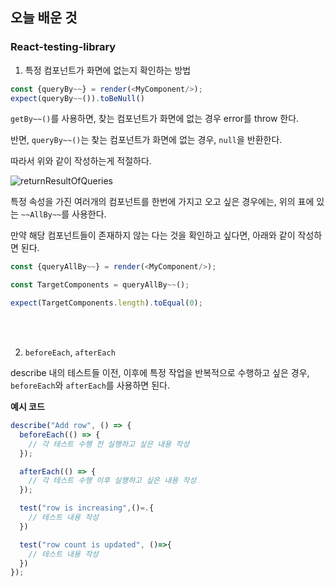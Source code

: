 ## 오늘 배운 것

### React-testing-library

1. 특정 컴포넌트가 화면에 없는지 확인하는 방법

```ts
const {queryBy~~} = render(<MyComponent/>);
expect(queryBy~~()).toBeNull()
```

`getBy~~()`를 사용하면, 찾는 컴포넌트가 화면에 없는 경우 error를 throw 한다.

반면, `queryBy~~()`는 찾는 컴포넌트가 화면에 없는 경우, `null`을 반환한다.

따라서 위와 같이 작성하는게 적절하다.

![returnResultOfQueries](https://user-images.githubusercontent.com/77582221/230719349-0667e82b-233e-4be7-8141-310132aed295.png)


특정 속성을 가진 여러개의 컴포넌트를 한번에 가지고 오고 싶은 경우에는, 위의 표에 있는 `~~AllBy~~`를 사용한다.

만약 해당 컴포넌트들이 존재하지 않는 다는 것을 확인하고 싶다면, 아래와 같이 작성하면 된다.

```ts
const {queryAllBy~~} = render(<MyComponent/>);

const TargetComponents = queryAllBy~~();

expect(TargetComponents.length).toEqual(0);

```


<br/>

<br/>


2. `beforeEach`, `afterEach`

describe 내의 테스트들 이전, 이후에 특정 작업을 반복적으로 수행하고 싶은 경우, `beforeEach`와 `afterEach`를 사용하면 된다.

**예시 코드**

```ts
describe("Add row", () => {
  beforeEach(() => {
    // 각 테스트 수행 전 실행하고 싶은 내용 작성
  });

  afterEach(() => {
    // 각 테스트 수행 이후 실행하고 싶은 내용 작성
  });

  test("row is increasing",()=.{
    // 테스트 내용 작성
  })

  test("row count is updated", ()=>{
    // 테스트 내용 작성
  })
});
```
